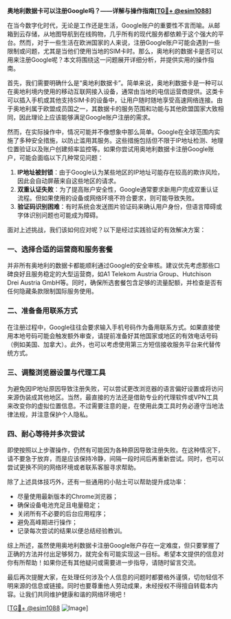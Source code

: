 **奥地利数据卡可以注册Google吗？——详解与操作指南[[TG💪+ @esim1088](https://t.me/s/esim1088)]**

在当今数字化时代，无论是工作还是生活，Google账户的重要性不言而喻。从邮箱到云存储，从地图导航到在线购物，几乎所有的现代服务都依赖于这个强大的平台。然而，对于一些生活在欧洲国家的人来说，注册Google账户可能会遇到一些限制或问题，尤其是当他们使用当地的SIM卡时。那么，奥地利的数据卡是否可以用来注册Google呢？本文将围绕这一问题展开详细分析，并提供实用的操作指南。

首先，我们需要明确什么是“奥地利数据卡”。简单来说，奥地利数据卡是一种可以在奥地利境内使用的移动互联网接入设备，通常由当地的电信运营商提供。这类卡可以插入手机或其他支持SIM卡的设备中，让用户随时随地享受高速网络连接。由于奥地利属于欧盟成员国之一，其数据卡的服务范围和功能与其他欧盟国家大致相同，因此理论上应该能够满足Google账户注册的需求。

然而，在实际操作中，情况可能并不像想象中那么简单。Google在全球范围内实施了多种安全措施，以防止滥用其服务。这些措施包括但不限于IP地址检测、地理位置验证以及账户创建频率监控等。如果你尝试用奥地利数据卡注册Google账户，可能会面临以下几种常见问题：

1. **IP地址被封锁**：由于Google认为某些地区的IP地址可能存在较高的欺诈风险，因此会自动屏蔽来自这些地区的请求。
2. **双重认证失败**：为了提高账户安全性，Google通常要求新用户完成双重认证流程。但如果使用的设备或网络环境不符合要求，则可能导致失败。
3. **验证码识别困难**：有时系统会发送图片验证码来确认用户身份，但语言障碍或字体识别问题也可能成为障碍。

面对上述挑战，我们该如何应对呢？以下是经过实践验证的有效解决方案：

### 一、选择合适的运营商和服务套餐

并非所有奥地利的数据卡都能顺利通过Google的安全审核。建议优先考虑那些口碑良好且服务稳定的大型运营商，如A1 Telekom Austria Group、Hutchison Drei Austria GmbH等。同时，确保所选套餐包含足够的流量配额，并检查是否有任何隐藏条款限制国际服务使用。

### 二、准备备用联系方式

在注册过程中，Google往往会要求输入手机号码作为备用联系方式。如果直接使用本地号码可能会触发额外审查，请提前准备好其他国家或地区的有效电话号码（例如美国、加拿大）。此外，也可以考虑使用第三方短信接收服务平台来代替传统方式。

### 三、调整浏览器设置与代理工具

为避免因IP地址原因导致注册失败，可以尝试更改浏览器的语言偏好设置或将访问来源伪装成其他地区。当然，最直接的方法还是借助专业的代理软件或VPN工具来改变你的虚拟位置信息。不过需要注意的是，在使用此类工具时务必遵守当地法律法规，并注意保护个人隐私。

### 四、耐心等待并多次尝试

即使按照以上步骤操作，仍然有可能因为各种原因导致注册失败。在这种情况下，请不要急于放弃，而是应该保持冷静，间隔一段时间后再重新尝试。同时，也可以尝试更换不同的网络环境或者联系客服寻求帮助。

除了上述具体技巧外，还有一些通用的小贴士可以帮助提升成功率：

- 尽量使用最新版本的Chrome浏览器；
- 确保设备电池充足且电量稳定；
- 关闭所有不必要的后台应用程序；
- 避免高峰期进行操作；
- 记录每次尝试的结果以便总结经验教训。

综上所述，虽然使用奥地利数据卡注册Google账户存在一定难度，但只要掌握了正确的方法并付出足够努力，就完全有可能实现这一目标。希望本文提供的信息对你有所帮助！如果你还有其他疑问或需要进一步指导，请随时留言交流。

最后再次提醒大家，在处理任何涉及个人信息的问题时都要格外谨慎，切勿轻信不明来源的信息或链接。同时也要尊重他人劳动成果，未经授权不得擅自转载本内容。让我们共同维护健康和谐的网络环境吧！

[[TG💪+ @esim1088](https://t.me/s/esim1088) ![Image](https://i.postimg.cc/4NQfJmqS/Snipaste-2025-05-13-00-14-12.png)]